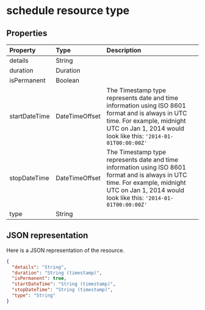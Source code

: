 # schedule resource type




## Properties
| Property	   | Type	|Description|
|:---------------|:--------|:----------|
|details|String||
|duration|Duration||
|isPermanent|Boolean||
|startDateTime|DateTimeOffset|The Timestamp type represents date and time information using ISO 8601 format and is always in UTC time. For example, midnight UTC on Jan 1, 2014 would look like this: `'2014-01-01T00:00:00Z'`|
|stopDateTime|DateTimeOffset|The Timestamp type represents date and time information using ISO 8601 format and is always in UTC time. For example, midnight UTC on Jan 1, 2014 would look like this: `'2014-01-01T00:00:00Z'`|
|type|String||

## JSON representation

Here is a JSON representation of the resource.

<!-- {
  "blockType": "resource",
  "optionalProperties": [

  ],
  "@odata.type": "microsoft.graph.schedule"
}-->

```json
{
  "details": "String",
  "duration": "String (timestamp)",
  "isPermanent": true,
  "startDateTime": "String (timestamp)",
  "stopDateTime": "String (timestamp)",
  "type": "String"
}

```

<!-- uuid: 8fcb5dbc-d5aa-4681-8e31-b001d5168d79
2015-10-25 14:57:30 UTC -->
<!-- {
  "type": "#page.annotation",
  "description": "schedule resource",
  "keywords": "",
  "section": "documentation",
  "tocPath": ""
}-->